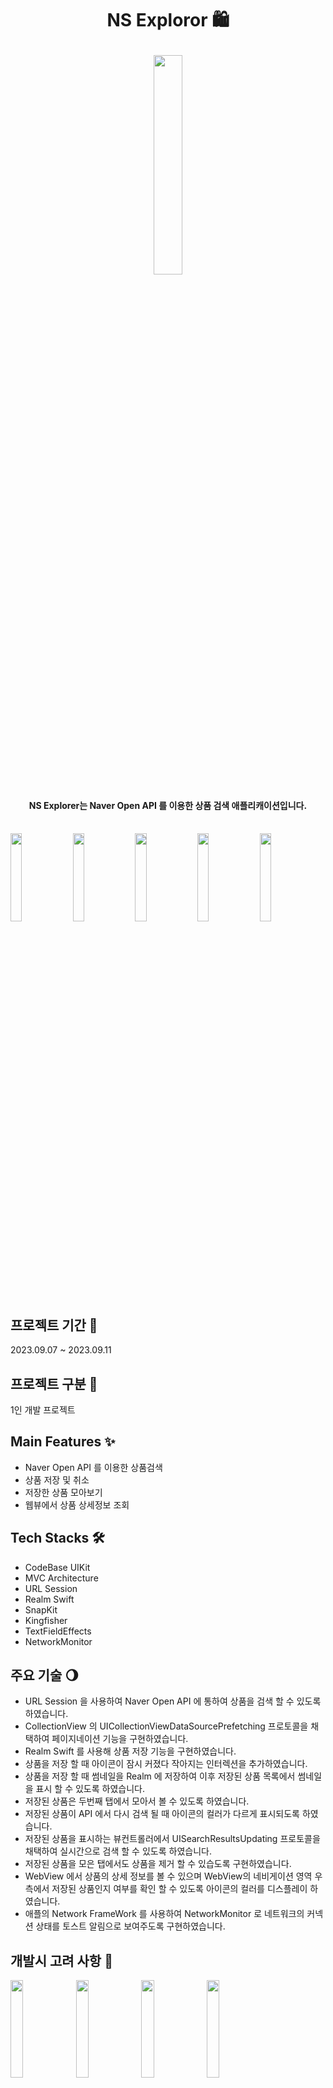 # <p align="center">NS Exploror 🛍</p>
<p align="center">

<img width="30%" src="https://github.com/UNICUS-FORTIS/NaverShoppingExplorer/assets/110699030/8280d8b5-db00-4b62-aabf-b1ba553b0a0d"/>

#### <p align="center">NS Explorer는 Naver Open API 를 이용한 상품 검색 애플리캐이션입니다.<br></br></p>

<p>
<img width="19%" src="https://github.com/UNICUS-FORTIS/NaverShoppingExplorer/assets/110699030/75573c84-7e46-4df0-a1d4-a3425a87b8a0"/>

<img width="19%" src="https://github.com/UNICUS-FORTIS/NaverShoppingExplorer/assets/110699030/b14144a1-231b-42d9-9a77-fb1d4385e4fa"/>

<img width="19%" src="https://github.com/UNICUS-FORTIS/NaverShoppingExplorer/assets/110699030/b8db8a3e-9b81-4f04-8931-0608b29d8e43"/>

<img width="19%" src="https://github.com/UNICUS-FORTIS/NaverShoppingExplorer/assets/110699030/49d0001c-f880-4f28-9db7-243d4fc507ec"/>

<img width="19%" src="https://github.com/UNICUS-FORTIS/NaverShoppingExplorer/assets/110699030/083e49da-4fa1-46cb-a26e-acf4aee0847d"/>
</p>

## 프로젝트 기간 🎀 
2023.09.07 ~ 2023.09.11

## 프로젝트 구분 🎀
1인 개발 프로젝트
 
## Main Features ✨
- Naver Open API 를 이용한 상품검색
- 상품 저장 및 취소
- 저장한 상품 모아보기
- 웹뷰에서 상품 상세정보 조회

## Tech Stacks 🛠
- CodeBase UIKit
- MVC Architecture
- URL Session
- Realm Swift
- SnapKit
- Kingfisher
- TextFieldEffects
- NetworkMonitor

## 주요 기술 🌖
- URL Session 을 사용하여 Naver Open API 에 통하여 상품을 검색 할 수 있도록 하였습니다.
- CollectionView 의 UICollectionViewDataSourcePrefetching 프로토콜을 채택하여 페이지네이션 기능을 구현하였습니다.
- Realm Swift 를 사용해 상품 저장 기능을 구현하였습니다.
- 상품을 저장 할 때 아이콘이 잠시 커졌다 작아지는 인터렉션을 추가하였습니다.
- 상품을 저장 할 때 썸네일을 Realm 에 저장하여 이후 저장된 상품 목록에서 썸네일을 표시 할 수 있도록 하였습니다.
- 저장된 상품은 두번째 탭에서 모아서 볼 수 있도록 하였습니다.
- 저장된 상품이 API 에서 다시 검색 될 때 아이콘의 컬러가 다르게 표시되도록 하였습니다.
- 저장된 상품을 표시하는 뷰컨트롤러에서 UISearchResultsUpdating 프로토콜을 채택하여 실시간으로 검색 할 수 있도록 하였습니다.
- 저장된 상품을 모은 탭에서도 상품을 제거 할 수 있습도록 구현하였습니다.
- WebView 에서 상품의 상세 정보를 볼 수 있으며 WebView의 네비게이션 영역 우측에서 저장된 상품인지 여부를 확인 할 수 있도록 아이콘의 컬러를 디스플레이 하였습니다.
- 애플의 Network FrameWork 를 사용하여 NetworkMonitor 로 네트워크의 커넥션 상태를 토스트 알림으로 보여주도록 구현하였습니다.

## 개발시 고려 사항 💎
<p>
<img width="20%" src="https://github.com/UNICUS-FORTIS/NaverShoppingExplorer/assets/110699030/0aac04a0-91aa-4648-b9af-bc2a30edf301"/>
<img width="20%" src="https://github.com/UNICUS-FORTIS/NaverShoppingExplorer/assets/110699030/0673c4d5-0b3b-4fea-846a-8529913bb925"/>
<img width="20%" src="https://github.com/UNICUS-FORTIS/NaverShoppingExplorer/assets/110699030/f63d28b6-d689-4cf2-b4f9-c6ef4b227522"/>
<img width="20%" src="https://github.com/UNICUS-FORTIS/NaverShoppingExplorer/assets/110699030/46cde816-3124-422e-92e6-818b67f30427"/>
</p>
<br>
1.검색된 상품을 '정확도순', '등록일자순', '가격높은순', '가격낮은순' 으로 정렬하는 기능과 선택된 버튼의 표시
<br>
<img width="70%" src="https://github.com/UNICUS-FORTIS/NaverShoppingExplorer/assets/110699030/e5c2630d-8782-4a2b-acb8-306fcfc40358">

- 필터링 할 버튼을 배열의 Index 로 sender.tag 를 설정하고 버튼의 컬러설정, 애니매이션 동작에 대한 액션을 target 으로 등록했습니다.
<br>

<img width="40%" src="https://github.com/UNICUS-FORTIS/NaverShoppingExplorer/assets/110699030/f7a1d287-8121-407a-aa9c-7580f4e2a87a">

- 버튼이 선택 되었을 때 버튼 배열의 모든 컬러를 기본컬러(backgroundColor = white, tintCololr = green) 로 설정하고 선택된 버튼만 다른색으로 변경합니다.
<br>

<img width="40%" src="https://github.com/UNICUS-FORTIS/NaverShoppingExplorer/assets/110699030/85cfb1e0-ae2d-4262-a087-ebb42fea913e">

- 버튼의 컬러가 변경됨과 동시에 선택된 버튼이 커졌다가 작아지는 애니매이션으로 인터렉션을 실행합니다.
<br>

2. 찜한 상품 아이콘 표시 관리
<br>
<p>
<img width="40%" src="https://github.com/UNICUS-FORTIS/NaverShoppingExplorer/assets/110699030/115a6b45-e10f-482a-8f03-2461d63ff77e">
<img width="30%" src="https://github.com/UNICUS-FORTIS/NaverShoppingExplorer/assets/110699030/bdb1eb28-091c-460f-b4c5-e11012b86498"/>
</p>

- 프로덕트의 Schema 를 설정하였습니다. 기능 구현 이후 나서 한가지 불필요하다고 느낀 부분으로 굳이 여기에서 isLiked 컬럼을 관리 할 필요가 있었는가 하는 부분입니다.
  저장된 프로덕트의 productID 로 식별하면 될 일을 isLiked 라는 컬럼에서 관리 할 필요가 없엇기 때문입니다. 이는 회고에서 다시한번 언급하겠습니다.
- 셀을 표시 할 때 Realm 에 저장된 productID 가 검색 결과 응답값의 productID 와 같을 경우 찜 아이콘의 컬러가 Red 로 변경되도록 하였습니다.
<br>

3. 찜한 상품의 썸네일 저장과 삭제
<br>
<p>
<img width="40%" src="https://github.com/UNICUS-FORTIS/NaverShoppingExplorer/assets/110699030/c2e0b967-de33-45be-89fd-da1fc90a5f28">
<img width="40%" src="https://github.com/UNICUS-FORTIS/NaverShoppingExplorer/assets/110699030/9d0e8a79-1aef-4729-af44-3518f6222f44">
</p>

- Open API 에서 ProductID 로 상품을 검색하는 기능이 없기때문에 상품을 찜했을 때 목록에서 상품을 썸네일을 표시하기 위하여 썸네일을 Realm 에 저장하였습니다.
- Cell 내의 버튼에 대한 Sender.tag 는 고유해야 하므로 productID 를 할당하고 해당 tag 를 가진 버튼이 touch up inside 되었을 때 저장/제거 기능이 동작하도록 하였습니다.
  
<br>
4. 찜한 상품 내 검색 기능

<br>
<br>
<p>
<img width="30%" src="https://github.com/UNICUS-FORTIS/NaverShoppingExplorer/assets/110699030/992e341e-47aa-4d6e-a31a-4027941f15fc"/>
<img width="30%" src="https://github.com/UNICUS-FORTIS/NaverShoppingExplorer/assets/110699030/da56005e-9a2d-4b90-8e93-1eb9961fa021"/>
</p>

- NS Explorer 의 찜한 상품 내 검색 기능은 API 에 엑세스 하지 않고 Local 에서만 동작하므로 뷰컨트롤러에서 UISearchResultsUpdating 프로토콜을 채택하여 UISearchController 에서 실시간 검색 기능을 지원하도록 하였습니다.
<br>
<br>

## 회고
- NS Explorer 는 코딩을 시작하고 얼마 안되어 Open API 를 사용한 프로젝트로 이후에 다른 API 를 사용하는데에도 큰 도움이 되었습니다.
- CollectionView 의 레이아웃을 설정하는 메서드를 만들면서 MVC 아키텍처를 적용했음에도 뷰컨트롤러를 최대한 가볍게 만들기 위한 고민을 할 수 있었습니다. 이후에 Compositional Layout 을 체득하면서 뷰의 스케일에 따라 적절한 방법을 선택 할 수 있게 되었습니다.
- 상품 저장 기능을 구현하는데 있어서 isLiked 같은 불필요한 속성을 선언하였습니다. 코드를 되짚어 봤을 때 isLiked 속성을 저장하기보다 단순히 Product ID 의 존재 유무만 판별하면 되는것을 깨닿고 다른 프로젝트에서는 좀더 간단한 방법을 사용 할 수 있었습니다.
- 상품 정렬 기능을 구현하면서 버튼의 외관, 컬러와 같은 인터렉션 처리에 반복문을 사용하는 방법을 알게되었고 이 외에도 또 다른 방법들이 존재하겠지만 이러한 프로그래밍 로직에 대해 고민 할 수 있는 기회가 되었습니다.
- 약 7개월전에 진행한 NS Exploror 프로젝트를 보면서 아쉬웠던 포인트들이 보였습니다. 한편 이 코드가 제 코드가 아니라는 가정을 하기도 했는데 그 과정에서 개발자의 의도를 다시 한번 파악하려는 열려있는 태도를 가질 수 있었습니다.


